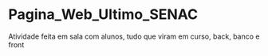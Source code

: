 # Pagina_Web_Ultimo_SENAC
Atividade feita em sala com alunos, tudo que viram em curso, back, banco e front
